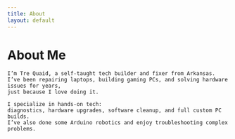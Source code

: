 ```yaml
---
title: About
layout: default
---
```

# About Me
    I’m Tre Quaid, a self-taught tech builder and fixer from Arkansas.
    I’ve been repairing laptops, building gaming PCs, and solving hardware issues for years,
    just because I love doing it.

    I specialize in hands-on tech: 
    diagnostics, hardware upgrades, software cleanup, and full custom PC builds.
    I’ve also done some Arduino robotics and enjoy troubleshooting complex problems.

